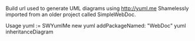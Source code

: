 Build url used to generate UML diagrams using http://yuml.me
Shamelessly imported from an older project called SimpleWebDoc.

Usage
	yuml := SWYumlMe new
	yuml addPackageNamed: "WebDoc"
	yuml inheritanceDiagram   